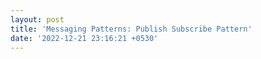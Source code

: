 ```yaml
---
layout: post
title: 'Messaging Patterns: Publish Subscribe Pattern'
date: '2022-12-21 23:16:21 +0530'
---
```

